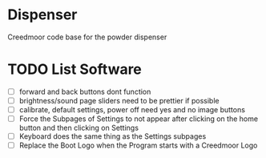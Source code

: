 # Dispenser
Creedmoor code base for the powder dispenser

# TODO List Software
- [ ] forward and back buttons dont function
- [ ] brightness/sound page sliders need to be prettier if possible
- [ ] calibrate, default settings, power off need yes and no image buttons
- [ ] Force the Subpages of Settings to not appear after clicking on the home button   and then clicking on Settings
- [ ] Keyboard does the same thing as the Settings subpages
- [ ] Replace the Boot Logo when the Program starts with a Creedmoor Logo